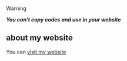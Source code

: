 > [!Warning]
> _**You can't copy codes and use in your website**_
## about my website
You can [visit my website](https://iafshinafshin.github.io/iafshin.github.io/)


